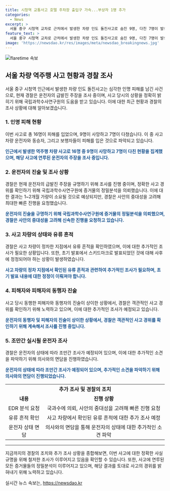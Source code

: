 ```yaml
---
title: 시청역 교통사고 호텔 주차장 출입구 가속...부상자 1명 추가
categories:
  - News
excerpt: >
  서울 중구 시청역 교차로 근처에서 발생한 차량 인도 돌진사고로 숨진 9명, 다친 7명이 발생한 가운데 가해 운전자 A씨는 진술에서 돌발 상황 없이 가속한 것으로 확인됐다. 경찰은 가해차량의 영상 자료 등을 토대로 급발진 여부를 규명하기 위해 국립과학수사연구원에 의뢰한 상태다. A씨의 아내 역시 참고인으로 조사됐으며, A씨는 현재 갈비뼈 골절로 입원 중이지만 조만간 조사될 예정이다. 현장에서는 피해자들을 추모하는 국화꽃 등의 추모용품이 놓였으며, 이 사건으로 모두 16명이 피해를 입었다.
feature_text: >
  서울 중구 시청역 교차로 근처에서 발생한 차량 인도 돌진사고로 숨진 9명, 다친 7명이 발생한 가운데 가해 운전자 A씨는 진술에서 돌발 상황 없이 가속한 것으로 확인됐다. 경찰은 가해차량의 영상 자료 등을 토대로 급발진 여부를 규명하기 위해 국립과학수사연구원에 의뢰한 상태다. A씨의 아내 역시 참고인으로 조사됐으며, A씨는 현재 갈비뼈 골절로 입원 중이지만 조만간 조사될 예정이다. 현장에서는 피해자들을 추모하는 국화꽃 등의 추모용품이 놓였으며, 이 사건으로 모두 16명이 피해를 입었다.
image: 'https://newsdao.kr/res/images/meta/newsdao_breakingnews.jpg'
---
```


<p><img src="https://newsdao.kr/res/images/meta/newsdao_breakingnews.jpg" alt="flaretime 속보" /></p>

<h2 data-ke-size="size26">서울 차량 역주행 사고 현황과 경찰 조사</h2>

<p data-ke-size="size16">서울 중구 시청역 인근에서 발생한 차량 인도 돌진사고는 심각한 인명 피해를 남긴 사건으로, 현재 경찰은 운전자의 급발진 주장을 조사 중이며, 사고 당시의 상황을 정확히 밝히기 위해 국립과학수사연구원의 도움을 받고 있습니다. 이에 대한 최근 현황과 경찰의 조사 상황에 대해 알아보겠습니다.</p>

<h3>1. 인명 피해 현황</h3>

<p data-ke-size="size16">이번 사고로 총 16명이 피해를 입었으며, 9명이 사망하고 7명이 다쳤습니다. 이 중 사고 차량 운전자와 동승자, 그리고 보행자들이 피해를 입은 것으로 파악되고 있습니다.</p>

<p data-ke-size="size16"><b><span style="color: #1a5490;">인근에서 발생한 역주행 차량 사고로 16명 중 9명이 사망하고 7명이 다친 현황을 집계했으며, 해당 사고에 연루된 운전자의 주장을 조사 중입니다.</span></b></p>

<h3>2. 운전자의 진술 및 조사 상황</h3>

<p data-ke-size="size16">경찰은 현재 운전자의 급발진 주장을 규명하기 위해 조사를 진행 중이며, 정확한 사고 경위를 확인하기 위해 국립과학수사연구원에 증거물의 정밀분석을 의뢰했습니다. 이에 대한 결과는 1~2개월 가량이 소요될 것으로 예상되지만, 경찰은 사안의 중대성을 고려해 최대한 빠른 진행을 요청했습니다.</p>

<p data-ke-size="size16"><b><span style="color: #1a5490;">운전자의 진술을 규명하기 위해 국립과학수사연구원에 증거물의 정밀분석을 의뢰했으며, 경찰은 사안의 중대성을 고려해 신속한 진행을 요청하고 있습니다.</span></b></p>

<h3>3. 사고 차량의 상태와 유류 흔적</h3>

<p data-ke-size="size16">경찰은 사고 차량이 정차한 지점에서 유류 흔적을 확인하였으며, 이에 대한 추가적인 조사가 필요한 상황입니다. 또한, 초기 발표에서 스키드마크로 발표되었던 것에 대해 사후에 정정되어야 하는 상황이 발생하였습니다.</p>

<p data-ke-size="size16"><b><span style="color: #1a5490;">사고 차량의 정차 지점에서 확인된 유류 흔적과 관련하여 추가적인 조사가 필요하며, 초기 발표 내용에 대한 정정이 이뤄져야 합니다.</span></b></p>

<h3>4. 피해자와 피해자의 동행자 진술</h3>

<p data-ke-size="size16">사고 당시 동행한 피해자와 동행자의 진술이 상이한 상황에서, 경찰은 객관적인 사고 경위를 확인하기 위해 노력하고 있으며, 이에 대한 추가적인 조사가 예정되고 있습니다.</p>

<p data-ke-size="size16"><b><span style="color: #1a5490;">운전자의 동행자 및 피해자의 진술이 상이한 상황에서, 경찰은 객관적인 사고 경위를 확인하기 위해 계속해서 조사를 진행 중입니다.</span></b></p>

<h3>5. 조만간 실시될 운전자 조사</h3>

<p data-ke-size="size16">경찰은 운전자의 상태에 따라 조만간 조사가 예정되어 있으며, 이에 대한 추가적인 소견을 파악하기 위해 의사와의 면담을 진행하였습니다.</p>

<p data-ke-size="size16"><b><span style="color: #1a5490;">운전자의 상태에 따라 조만간 조사가 예정되어 있으며, 추가적인 소견을 파악하기 위해 의사와의 면담이 진행되었습니다.</span></b></p>

<table>
    <tr>
        <td colspan="2" style="text-align: center; height: 17px;"><b>추가 조사 및 경찰의 조치</b></td>
    </tr>
    <tr>
        <td style="text-align: center; height: 17px;"><b>내용</b></td>
        <td style="text-align: center; height: 17px;"><b>진행 상황</b></td>
    </tr>
    <tr>
        <td style="text-align: center;">EDR 분석 요청</td>
        <td style="text-align: center;">국과수에 의뢰, 사안의 중대성을 고려해 빠른 진행 요청</td>
    </tr>
    <tr>
        <td style="text-align: center;">유류 흔적 확인</td>
        <td style="text-align: center;">사고 차량에서 확인된 유류 흔적에 대한 추가 조사 예정</td>
    </tr>
    <tr>
        <td style="text-align: center;">운전자 상태 면담</td>
        <td style="text-align: center;">의사와의 면담을 통해 운전자의 상태에 대한 추가적인 소견 파악</td>
    </tr>
</table>

<hr>

<p data-ke-size="size16">지금까지의 경찰의 조치와 추가 조사 상황을 종합해보면, 이번 사고에 대한 정확한 사실 규명을 위해 철저한 조사가 이루어지고 있음을 확인할 수 있습니다. 또한, 사고에 연루된 모든 증거물들의 정밀분석이 이루어지고 있으며, 해당 결과를 토대로 사고의 경위를 밝혀내기 위해 노력하고 있습니다.</p>
실시간 뉴스 속보는, <a href="https://newsdao.kr" rel="dofollow">https://newsdao.kr</a>


